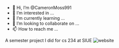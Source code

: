 - 👋 Hi, I’m @CameronMoss991
- 👀 I’m interested in ...
- 🌱 I’m currently learning ...
- 💞️ I’m looking to collaborate on ...
- 📫 How to reach me ...

<!---
CameronMoss991/CameronMoss991 is a ✨ special ✨ repository because its `README.md` (this file) appears on your GitHub profile.
You can click the Preview link to take a look at your changes.
--->
A semester project I did for cs 234 at SIUE
![website](https://github.com/CameronMoss991/CameronMoss991/assets/125421489/881902bd-f302-4794-bee9-697ed5b8b6c3)
